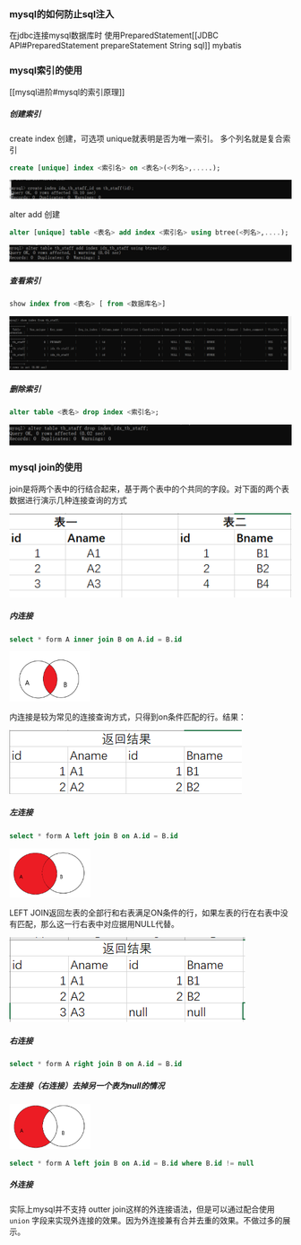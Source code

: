 ### mysql的如何防止sql注入
在jdbc连接mysql数据库时 使用PreparedStatement[[JDBC API#PreparedStatement prepareStatement String sql]]
mybatis



### mysql索引的使用
[[mysql进阶#mysql的索引原理]]

##### 创建索引

create index 创建，可选项 unique就表明是否为唯一索引。 多个列名就是复合索引

```sql
create [unique] index <索引名> on <表名>(<列名>,.....);
```

![image-20211015174931952](mysql语法记录.assets/image-20211015174931952.png)

alter add 创建

```sql
alter [unique] table <表名> add index <索引名> using btree(<列名>,....);
```

![image-20211015175251241](mysql语法记录.assets/image-20211015175251241.png)

##### 查看索引

```sql
show index from <表名> [ from <数据库名>]
```

![image-20211015175931685](mysql语法记录.assets/image-20211015175931685.png)

##### 删除索引

```sql
alter table <表名> drop index <索引名>;
```

![image-20211015180130069](mysql语法记录.assets/image-20211015180130069.png)

### mysql join的使用

join是将两个表中的行结合起来，基于两个表中的个共同的字段。对下面的两个表数据进行演示几种连接查询的方式

![image-20211015165626277](mysql语法记录.assets/image-20211015165626277.png)

##### 内连接

```sql
select * form A inner join B on A.id = B.id
```

<img src="mysql语法记录.assets/image-20211015164901073.png" alt="image-20211015164901073" style="zoom:33%;"/> 

内连接是较为常见的连接查询方式，只得到on条件匹配的行。结果：

![image-20211015172519078](mysql语法记录.assets/image-20211015172519078.png)



##### 左连接

```sql
select * form A left join B on A.id = B.id
```

<img src="mysql语法记录.assets/image-20211015172748674.png" alt="image-20211015172748674" style="zoom:33%;" /> 

LEFT JOIN返回左表的全部行和右表满足ON条件的行，如果左表的行在右表中没有匹配，那么这一行右表中对应据用NULL代替。

![image-20211015172933021](mysql语法记录.assets/image-20211015172933021.png)

##### 右连接

```sql
select * form A right join B on A.id = B.id
```



##### 左连接（右连接）去掉另一个表为null的情况

<img src="mysql语法记录.assets/image-20211015173449698.png" alt="image-20211015173449698" style="zoom:33%;" /> 

```sql
select * form A left join B on A.id = B.id where B.id != null
```

##### 外连接 

实际上mysql并不支持 outter join这样的外连接语法，但是可以通过配合使用 `union` 字段来实现外连接的效果。因为外连接兼有合并去重的效果。不做过多的展示。


